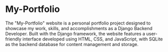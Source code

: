 # My-Portfolio
The "My-Portfolio" website is a personal portfolio project designed to showcase my work, skills, and accomplishments as a Django Backend Developer. Built with the Django framework, the website features a user-friendly interface developed using HTML, CSS, and JavaScript, with SQLite as the backend database for content management and storage.
